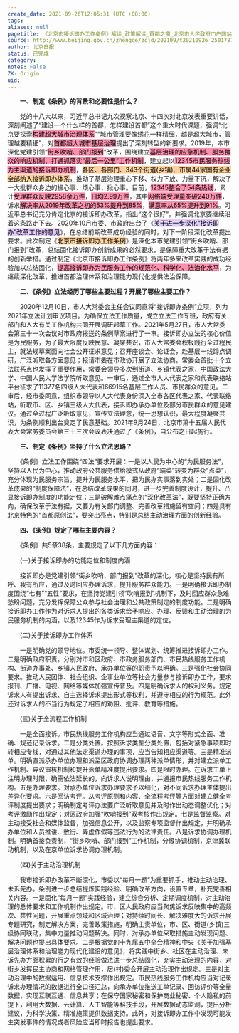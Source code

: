 ```yaml
---
create_date: 2021-09-26T12:05:31 (UTC +08:00)
tags: 
aliases: null
pagetitle: 《北京市接诉即办工作条例》解读_政策解读_首都之窗_北京市人民政府门户网站
source: http://www.beijing.gov.cn/zhengce/zcjd/202109/t20210926_2501787.html
author: 北京日报
status: 已完成
category: 
notes: False
ZK: Origin
uid: 
---
```


　　**一、制定《条例》的背景和必要性是什么？**

　　党的十八大以来，习近平总书记九次视察北京、十四次对北京发表重要讲话，深刻阐述了“建设一个什么样的首都，怎样建设首都”这个重大时代课题，强调“北京要探索<mark style="background: #FF5582A6;">构建超大城市治理体系</mark>”“城市管理要像绣花一样精细，越是超大城市，管理越要精细”，对<mark style="background: #FF5582A6;">首都超大城市基层治理</mark>提出了深刻转型的新要求。2019年，本市深化党建引领“<mark style="background: #FF5582A6;">街乡吹哨、部门报到</mark>”改革，围绕建立<mark style="background: #FF5582A6;">基层治理的应急机制、服务群众的响应机制、打通抓落实“最后一公里”工作机制</mark>，建立起以<mark style="background: #FF5582A6;">12345市民服务热线为主渠道的接诉即办机制</mark>，<mark style="background: #FFB86CA6;">各区、各部门、343个街道(乡镇)、市属44家国有企业全部纳入接诉即办体系</mark>，推动了基层治理重心下移、权力下放、力量下沉，解决了一大批群众身边的操心事、烦心事、揪心事。目前，<mark style="background: #FF5582A6;">12345整合了54条热线</mark>，累计<mark style="background: #FF5582A6;">受理群众反映2958余万件</mark>，<mark style="background: #FF5582A6;">日均2.99万件</mark>，其中<mark style="background: #FF5582A6;">网络端受理量突破240万件</mark>，诉求<mark style="background: #FF5582A6;">解决率从2019年改革之初的53%提升到85%</mark>，<mark style="background: #FF5582A6;">满意率从65%提升到91%</mark>。习近平总书记充分肯定北京的接诉即办改革，指出“这个很好”，并强调北京要继续沿着这条路走下去。2020年10月市委、市政府出台了《<mark style="background: #D2B3FFA6;">关于进一步深化“接诉即办”改革工作的意见</mark>》，在总结前期改革成功经验的同时，对下一阶段深化改革提出要求。此次制定《<mark style="background: #FFB86CA6;">北京市接诉即办工作条例</mark>》是深化本市党建引领“街乡吹哨、部门报到”改革，总结固化接诉即办创新成果的必然要求，是保障重大改革于法有据的创新举措。通过制定《北京市接诉即办工作条例》将两年多来改革实践的成功经验加以总结固化，<mark style="background: #FF5582A6;">提高接诉即办为民服务工作的规范化、科学化、法治化水平</mark>，为继续深化改革，推进首都治理体系和治理能力现代化提供法治保障。

　　**二、《条例》立法经历了哪些主要过程？开展了哪些主要工作？**

　　2020年12月10日，市人大常委会主任会议同意将“接诉即办条例”立项，列为2021年立法计划审议项目。为确保立法工作质量，成立立法工作专班，政府有关部门和人大有关工作机构共同开展调研起草工作。2021年5月27日，市人大常委会第三十一次会议对市政府报送的条例草案进行了一审。接诉即办立法的核心价值是为民服务，为了最大限度反映民意、凝聚共识，市人大常委会积极践行全过程民主，就法规草案面向社会公开征求意见；召开座谈会、论证会，赴基层一线蹲点调研，广泛听取各方面意见；报请市委在市政协开展了立法协商。常委会首批十个立法联系点也发挥了重要作用，常委会领导多次到街道、乡镇代表之家，中国政法大学、中国人民大学法学院听取意见。一审后，通过全市人大代表之家和代表联络站平台征求了11377名四级人大代表和66915名基层工作人员、市民群众的意见。二审后，经市委同意，组织市领导以人大代表身份深入全市各区代表之家、代表联络站，听取市、区、乡镇三级人大代表，接诉即办承办单位及部分市民群众的意见建议。通过全过程广泛听取意见，宣传立法理念，统一思想认识，最大程度凝聚共识，为条例顺利出台奠定了民意基础。2021年9月24日，北京市第十五届人民代表大会常务委员会第三十三次会议表决通过了《条例》，自公布之日起施行。

　　**三、制定《条例》坚持了什么立法思路？**

　　《条例》立法工作围绕“四法”要求开展：一是以人民为中心的“为民服务法”，坚持以人民为中心，推动政府公共服务供给模式从政府“端菜”转变为群众“点菜”，充分体现为民服务宗旨，提升为民服务水平，把为民办实事落到实处；二是固化改革成果的“制度保障法”，在总结改革成果的同时，进一步完善制度设计，提升、凸显接诉即办制度的功能定位；三是破解难点痛点的“深化改革法”，既要坚持正确方向，确保改革于法有据，又要为有关部门调整、完善改革措施留有空间；四是具有北京特色的“首都原创法”，要突出亮点，特别是总结主动治理方面的创新经验。

　　**四、《条例》规定了哪些主要内容？**

　　《条例》共5章38条，主要规定了以下几方面内容：

　　(一)关于接诉即办的功能定位和制度内涵

　　接诉即办是党建引领“街乡吹哨、部门报到”改革的深化，核心是坚持民有所呼、我有所应，通过及时回应办理诉求，提升服务群众能力。一是明确接诉即办制度围绕“七有”“五性”要求，在坚持党建引领“吹哨报到”机制下，及时回应群众急难愁盼问题，充分发挥保障公众参与社会治理和公共政策制定的制度功能。二是明确接诉即办工作作为对诉求人提出的各类诉求给予响应、办理、反馈和主动治理的为民服务机制的内涵，以及12345作为诉求受理主渠道的定位。

　　(二)关于接诉即办工作体系

　　一是明确党的领导地位。市委统一领导、整体谋划、统筹推进接诉即办工作。二是明确政府职责。分别对市和区政府、市政务服务部门、市民热线服务工作机构、街道办事处、乡镇人民政府、承办单位等的职责予以明确。三是强化社会协同要求。推动人民团体、社会组织、企事业单位等社会力量参与接诉即办工作，要求报刊、广播、电视、网络等媒体加强宣传普及。四是明确诉求人的权利义务。规定诉求人有提出诉求、自主选择诉求提出形式等权利，并遵守相应的行为规范。此外还对诉求人的不当行为规定了相应的劝阻、批评、教育等措施。

　　(三)关于全流程工作机制

　　一是全面接诉。市民热线服务工作机构应当通过语音、文字等形式全面、准确、规范记录诉求。二是分类处置。按照诉求类型分类处置，包括对紧急事项即时转相应专线，对通过其他法定渠道办理的事项，应当告知相应渠道等。三是精准派单。明确直派承办单位办理和派至区政府协调办理两种派单情形，并对建立派单工作机制、异议审核机制和提升派单精准度提出要求。四是限时办理。在诉求工单上注明办理时限，确需依法延长的，向诉求人说明理由，并通报市民热线服务工作机构。五是办理要求。对承办单位诉求办理要求予以细化，对不同诉求办理主体提出差异化要求。六是回访考评。从考评原则和内容、全流程考评等方面对建立健全考评制度提出要求；明确制定考评办法要广泛听取意见并及时作出动态调整优化；对考评激励作出规定；对区政府加强“吹哨报到”双考核作出规定。七是监督监察。对主动接受社会和媒体监督，加强信息公开，以及监察专项监督作出规定，并明确承办单位和人员推诿、敷衍、弄虚作假等违法行为的法律责任。八是诉求协调办理机制。明确首接负责制，“街乡吹哨、部门报到”工作机制，分级协调机制，京津冀联动机制，以及在京单位诉求协调办理机制。

　　(四)关于主动治理机制

　　我市接诉即办改革不断深化，市委以“每月一题”为重要抓手，推动主动治理、未诉先办。条例进一步总结提炼实践经验、明确改革方向，设置专章，补充完善相关内容。一是固化“每月一题”实践经验，建立综合分析、定期调度机制，对主动治理的总体要求和工作机制作出规定。市、区人民政府应当聚焦诉求反映集中的高频次、共性问题，开展重点领域和区域治理；对持续时间长、解决难度大的诉求开展专题研究，制定解决方案，完善政策措施，明确主责单位，市、区、街道(乡镇)三级协同联动，集中力量推动问题解决。同时，对承办单位采取措施主动发现问题、解决问题也提出具体要求。二是根据党的十九届五中全会精神和中央《关于加强基层治理体系和治理能力现代化建设的意见》，将实践中街乡、社区在主动治理、未诉先办方面积累的行之有效的经验做法进一步总结固化，充实主动治理的内容，对街乡发挥民主协商和网格管理作用，居(村)委会开展主动治理作出规定。三是对主动治理中的数据运用、信息技术支撑作出规定。市民热线服务工作机构应当对记录诉求办理情况的数据进行全口径汇总，向承办单位推送工单记录、回访评价等全量数据，实现互联互通、信息共享；在保守国家秘密和保护商业秘密、个人隐私的前提下，利用大数据、云计算、人工智能等科技手段，开展数据动态监测，提出分析建议，为科学决策、精准施策提供数据支持。此外，对接诉即办工作中发现可能发生突发事件的情况或者风险应当即时报告也提出要求。
